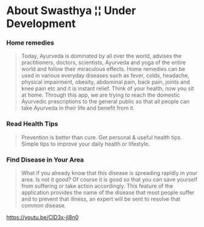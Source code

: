 # About Swasthya ¦¦ Under Development 

### Home remedies 
> Today, Ayurveda is dominated by all over the world, advises the practitioners, doctors, scientists, Ayurveda and yoga of the entire world and follow their miraculous effects.
> Home remedies can be used in various everyday diseases such as fever, colds, headache, physical impairment, obesity, abdominal pain, back pain, joints and knee pain etc and it is instant relief. Think of your health, now you sit at home.
> Through this app, we are trying to reach the domestic Ayurvedic prescriptions to the general public so that all people can take Ayurveda in their life and benefit from it.

### Read Health Tips
> Prevention is better than cure. Get personal & useful health tips. Simple tips to improve your daily health or lifestyle.


### Find Disease in Your Area 
> What if you already know that this disease is spreading rapidly in your area. Is not it good? Of course it is good so that you can save yourself from suffering or take action accordingly.
This feature of the application provides the name of the disease that most people suffer and to prevent that illness, an expert will be sent to resolve that common disease.

https://youtu.be/ClD3x-jI8n0
